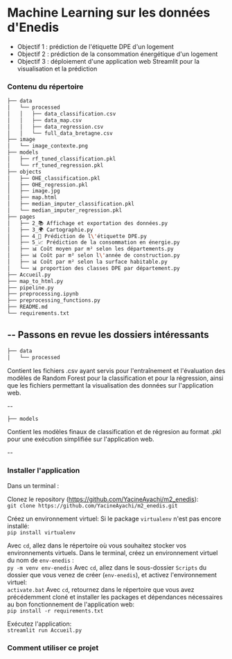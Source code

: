 # Machine Learning sur les données d'Enedis
- Objectif 1 : prédiction de l'étiquette DPE d'un logement
- Objectif 2 : prédiction de la consommation énergétique d'un logement
- Objectif 3 : déploiement d'une application web Streamlit pour la visualisation et la prédiction

### Contenu du répertoire

```bash
├── data
│   └── processed
│	│   ├── data_classification.csv
│	│   ├── data_map.csv
│	│   ├── data_regression.csv
│	│   └── full_data_bretagne.csv
├── image
│   └── image_contexte.png
├── models
│   ├── rf_tuned_classification.pkl
│	└── rf_tuned_regression.pkl
├── objects
│   ├── OHE_classification.pkl
│   ├── OHE_regression.pkl
│   ├── image.jpg
│   ├── map.html
│   ├── median_imputer_classification.pkl
│	└── median_imputer_regression.pkl
├── pages
│   ├── 2_📚 Affichage et exportation des données.py
│   ├── 3_🌍 Cartographie.py
│   ├── 4_🎯 Prédiction de l\'étiquette DPE.py
│   ├── 5_📈 Prédiction de la consommation en énergie.py
│   ├── 📊 Coût moyen par m² selon les départements.py
│   ├── 📊 Coût par m² selon l\'année de construction.py
│   ├── 📊 Coût par m² selon la surface habitable.py
│	└── 📊 proportion des classes DPE par département.py
├── Accueil.py
├── map_to_html.py
├── pipeline.py
├── preprocessing.ipynb
├── preprocessing_functions.py
├── README.md
└── requirements.txt

```
--
Passons en revue les dossiers intéressants
--
```bash
├── data
│   └── processed
```
Contient les fichiers .csv ayant servis pour l'entraînement et l'évaluation des modèles de Random Forest pour la classification et pour la régression, ainsi que les fichiers permettant la visualisation des données sur l'application web.

--
```bash
├── models
```

Contient les modèles finaux de classification et de régresion au format .pkl pour une exécution simplifiée sur l'application web.

--


### Installer l'application

Dans un terminal :

Clonez le repository (https://github.com/YacineAyachi/m2_enedis):  
`git clone https://github.com/YacineAyachi/m2_enedis.git`

Créez un environnement virtuel:
Si le package `virtualenv` n'est pas encore installé:  
`pip install virtualenv` 

Avec `cd`, allez dans le répertoire où vous souhaitez stocker vos environnements virtuels.
Dans le terminal, créez un environnement virtuel du nom de `env-enedis` :  
`py -m venv env-enedis`
Avec `cd`, allez dans le sous-dossier `Scripts` du dossier que vous venez de créer (`env-enedis`), et activez l'environnement virtuel:  
`activate.bat`
Avec `cd`, retournez dans le répertoire que vous avez précédemment cloné et installer les packages et dépendances nécessaires au bon fonctionnement de l'application web:  
`pip install -r requirements.txt`

Exécutez l'application:  
`streamlit run Accueil.py`

### Comment utiliser ce projet

